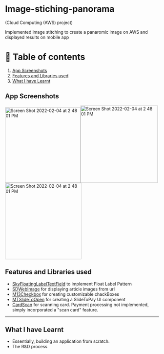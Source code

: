 # Image-stiching-panorama
(Cloud Computing (AWS) project)

Implemented image stitching to create a panaromic image on AWS and displayed results on mobile app

# 🚩 Table of contents
1. [App Screenshots](#part1)
2. [Features and Libraries used](#part2)
3. [What I have Learnt](#part3)

## App Screenshots <a name="part1"></a>


<img width="247" alt="Screen Shot 2022-02-04 at 2 48 01 PM" src="https://user-images.githubusercontent.com/82283086/153289186-33701db2-cb5a-4042-92b2-7b5b438ea904.jpg"><img width="253" alt="Screen Shot 2022-02-04 at 2 48 01 PM" src="https://user-images.githubusercontent.com/82283086/153289194-72775705-9f80-4272-9e9a-214c02eb332e.png"><img width="250" alt="Screen Shot 2022-02-04 at 2 48 01 PM" src="https://user-images.githubusercontent.com/82283086/153289190-381a5deb-1a76-4023-a252-f88f23fe9747.png">


## Features and Libraries used <a name="part2"></a>

* [SkyFloatingLabelTextField](https://github.com/Skyscanner/SkyFloatingLabelTextField) to implement Float Label Pattern
* [SDWebImage](https://github.com/SDWebImage/SDWebImage) for displaying article images from url
* [M13Checkbox](https://github.com/Marxon13/M13Checkbox) for creating customizable chackBoxes
* [MTSlideToOpen](https://github.com/lemanhtien/MTSlideToOpen) for creating a SlideToPay UI component
* [CardScan](https://github.com/getbouncer/cardscan-ios) for scanning card. Payment processing not implemented, simply incorporated a "scan card" feature.

___

## What I have Learnt <a name="part3"></a>

* Essentially, building an application from scratch.
* The R&D process

